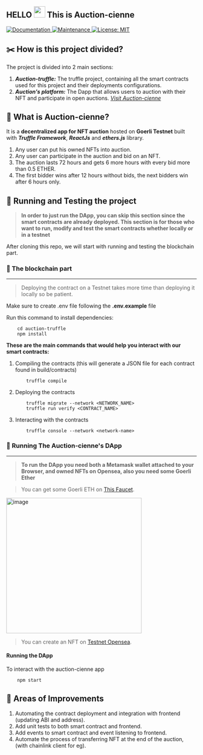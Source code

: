 HELLO <img src="https://raw.githubusercontent.com/MartinHeinz/MartinHeinz/master/wave.gif" width="30px"> This is Auction-cienne
---

<p>
  <a href="https://github.com/nour-karoui/NFT-auction#readme" target="_blank">
    <img alt="Documentation" src="https://img.shields.io/badge/documentation-yes-brightgreen.svg" />
  </a>
  <a href="https://github.com/nour-karoui/NFT-Auction/graphs/commit-activity" target="_blank">
    <img alt="Maintenance" src="https://img.shields.io/badge/Maintained%3F-yes-green.svg" />
  </a>
  <a href="https://github.com/nour-karoui/NFT-Auction/blob/main/LICENSE" target="_blank">
    <img alt="License: MIT" src="https://img.shields.io/github/license/bishkou/password-pwnd" />
  </a>
</p>

## ✂️ How is this project divided?
The project is divided into 2 main sections:
1. ***Auction-truffle:*** The truffle project, containing all the smart contracts used for this project and their deployments configurations.
2. ***Auction's platform:*** The Dapp that allows users to auction with their NFT and participate in open auctions. [*Visit Auction-cienne*](http://auction-cienne.s3-website.eu-central-1.amazonaws.com/)

## 🙌 What is Auction-cienne?
It is a **decentralized app for NFT auction** hosted on **Goerli Testnet** built with ***Truffle Framework***, ***ReactJs*** and ***ethers.js*** library.
1. Any user can put his owned NFTs into auction.
2. Any user can participate in the auction and bid on an NFT.
3. The auction lasts 72 hours and gets 6 more hours with every bid more than 0.5 ETHER.
4. The first bidder wins after 12 hours without bids, the next bidders win after 6 hours only.


## 🎯 Running and Testing the project
> **In order to just run the DApp, you can skip this section since the smart contracts are already deployed. This section is for those who want to run, modify and test the smart contracts whether locally or in a testnet**

After cloning this repo, we will start with running and testing the blockchain part.
### 📒 The blockchain part

---

> Deploying the contract on a Testnet takes more time than deploying it locally so be patient.

Make sure to create .env file following the **.env.example** file

Run this command to install dependencies:
```shell
    cd auction-truffle
    npm install
```

**These are the main commands that would help you interact with our smart contracts:**
1. Compiling the contracts (this will generate a JSON file for each contract found in build/contracts)
    ```shell
        truffle compile
    ```
2. Deploying the contracts
    ```shell
        truffle migrate --network <NETWORK_NAME>
        truffle run verify <CONTRACT_NAME>
    ```
3. Interacting with the contracts
    ```shell
        truffle console --network <network-name>
    ```
### 🚀 Running The Auction-cienne's DApp

---

> **To run the DApp you need both a Metamask wallet attached to your Browser, and owned NFTs on Opensea, also you need some Goerli Ether**

> You can get some Goerli ETH on [This Faucet](https://goerlifaucet.com/).

<img width="358" alt="image" src="https://user-images.githubusercontent.com/47257753/211004734-9d0b3b93-606f-4270-9791-22ec10397e1b.png">

> You can create an NFT on [Testnet Opensea](https://testnets.opensea.io/asset/create).

#### Running the DApp
To interact with the auction-cienne app
```shell
    npm start
```
## 🔨 Areas of Improvements
1. Automating the contract deployment and integration with frontend (updating ABI and address).
2. Add unit tests to both smart contract and frontend.
3. Add events to smart contract and event listening to frontend.
4. Automate the process of transferring NFT at the end of the auction, (with chainlink client for eg).
